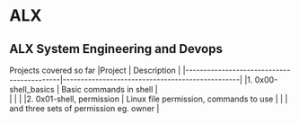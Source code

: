 # ALX


## ALX System Engineering and Devops

Projects covered so far
|Project                                    |        Description                              |
|-------------------------------------------|-------------------------------------------------|
|1. 0x00-shell_basics                       |         Basic commands in shell                 |   
|                                           |                                                 |
|2. 0x01-shell, permission                  |         Linux file permission, commands to use  |
|                                           |         and three sets of permission eg. owner  |                      
